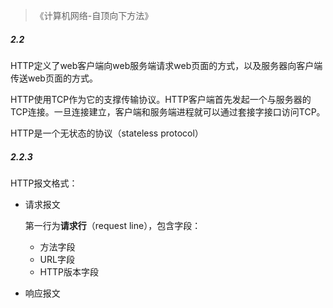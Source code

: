 > 《计算机网络-自顶向下方法》



##### 2.2

HTTP定义了web客户端向web服务端请求web页面的方式，以及服务器向客户端传送web页面的方式。

HTTP使用TCP作为它的支撑传输协议。HTTP客户端首先发起一个与服务器的TCP连接。一旦连接建立，客户端和服务端进程就可以通过套接字接口访问TCP。

HTTP是一个无状态的协议（stateless protocol）

##### 2.2.3

HTTP报文格式：

- 请求报文

  第一行为**请求行**（request line），包含字段：

  - 方法字段
  - URL字段
  - HTTP版本字段

- 响应报文

